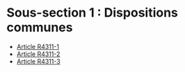 #  Sous-section 1 : Dispositions communes

* [Article R4311-1](./LEGIARTI000018531910.md)
* [Article R4311-2](./LEGIARTI000018531908.md)
* [Article R4311-3](./LEGIARTI000018531906.md)
